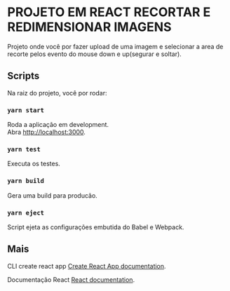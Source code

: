 # PROJETO EM REACT RECORTAR E REDIMENSIONAR IMAGENS

Projeto onde você por fazer upload de uma imagem e selecionar a area de recorte pelos evento do mouse down e up(segurar e soltar).

## Scripts

Na raiz do projeto, você por rodar:

### `yarn start`

Roda a aplicação em development.\
Abra [http://localhost:3000](http://localhost:3000).


### `yarn test`

Executa os testes.

### `yarn build`

Gera uma build para producão.

### `yarn eject`
Script ejeta as configurações embutida do Babel e Webpack.

## Mais

CLI create react app [Create React App documentation](https://facebook.github.io/create-react-app/docs/getting-started).

Documentação React [React documentation](https://reactjs.org/).
